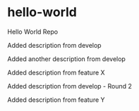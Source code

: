 # hello-world
Hello World Repo

Added description from develop

Added another description from develop

Added description from feature X

Added description from develop - Round 2

Added description from feature Y


